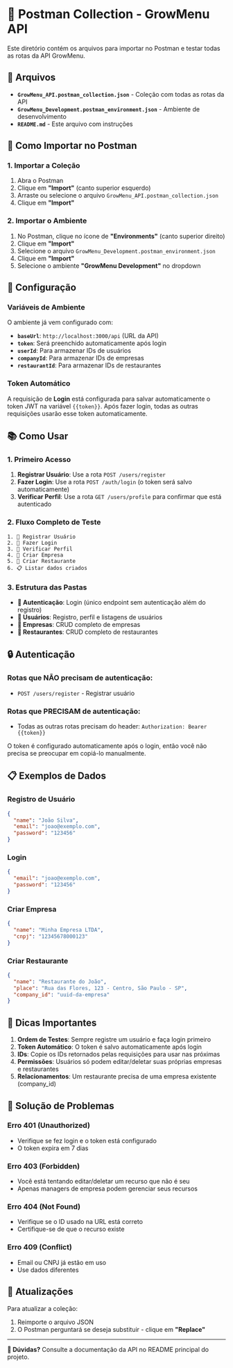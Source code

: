 # 📮 Postman Collection - GrowMenu API

Este diretório contém os arquivos para importar no Postman e testar todas as rotas da API GrowMenu.

## 📁 Arquivos

- **`GrowMenu_API.postman_collection.json`** - Coleção com todas as rotas da API
- **`GrowMenu_Development.postman_environment.json`** - Ambiente de desenvolvimento
- **`README.md`** - Este arquivo com instruções

## 🚀 Como Importar no Postman

### 1. Importar a Coleção

1. Abra o Postman
2. Clique em **"Import"** (canto superior esquerdo)
3. Arraste ou selecione o arquivo `GrowMenu_API.postman_collection.json`
4. Clique em **"Import"**

### 2. Importar o Ambiente

1. No Postman, clique no ícone de **"Environments"** (canto superior direito)
2. Clique em **"Import"**
3. Selecione o arquivo `GrowMenu_Development.postman_environment.json`
4. Clique em **"Import"**
5. Selecione o ambiente **"GrowMenu Development"** no dropdown

## 🔧 Configuração

### Variáveis de Ambiente

O ambiente já vem configurado com:

- **`baseUrl`**: `http://localhost:3000/api` (URL da API)
- **`token`**: Será preenchido automaticamente após login
- **`userId`**: Para armazenar IDs de usuários
- **`companyId`**: Para armazenar IDs de empresas  
- **`restaurantId`**: Para armazenar IDs de restaurantes

### Token Automático

A requisição de **Login** está configurada para salvar automaticamente o token JWT na variável `{{token}}`. Após fazer login, todas as outras requisições usarão esse token automaticamente.

## 📚 Como Usar

### 1. Primeiro Acesso

1. **Registrar Usuário**: Use a rota `POST /users/register`
2. **Fazer Login**: Use a rota `POST /auth/login` (o token será salvo automaticamente)
3. **Verificar Perfil**: Use a rota `GET /users/profile` para confirmar que está autenticado

### 2. Fluxo Completo de Teste

```
1. 👤 Registrar Usuário
2. 🔐 Fazer Login  
3. 👤 Verificar Perfil
4. 🏢 Criar Empresa
5. 🏪 Criar Restaurante
6. 📋 Listar dados criados
```

### 3. Estrutura das Pastas

- **🔐 Autenticação**: Login (único endpoint sem autenticação além do registro)
- **👤 Usuários**: Registro, perfil e listagens de usuários
- **🏢 Empresas**: CRUD completo de empresas
- **🏪 Restaurantes**: CRUD completo de restaurantes

## 🔒 Autenticação

### Rotas que NÃO precisam de autenticação:
- `POST /users/register` - Registrar usuário

### Rotas que PRECISAM de autenticação:
- Todas as outras rotas precisam do header: `Authorization: Bearer {{token}}`

O token é configurado automaticamente após o login, então você não precisa se preocupar em copiá-lo manualmente.

## 📋 Exemplos de Dados

### Registro de Usuário
```json
{
  "name": "João Silva",
  "email": "joao@exemplo.com", 
  "password": "123456"
}
```

### Login
```json
{
  "email": "joao@exemplo.com",
  "password": "123456"
}
```

### Criar Empresa
```json
{
  "name": "Minha Empresa LTDA",
  "cnpj": "12345678000123"
}
```

### Criar Restaurante
```json
{
  "name": "Restaurante do João",
  "place": "Rua das Flores, 123 - Centro, São Paulo - SP",
  "company_id": "uuid-da-empresa"
}
```

## 🚨 Dicas Importantes

1. **Ordem de Testes**: Sempre registre um usuário e faça login primeiro
2. **Token Automático**: O token é salvo automaticamente após login
3. **IDs**: Copie os IDs retornados pelas requisições para usar nas próximas
4. **Permissões**: Usuários só podem editar/deletar suas próprias empresas e restaurantes
5. **Relacionamentos**: Um restaurante precisa de uma empresa existente (company_id)

## 🐛 Solução de Problemas

### Erro 401 (Unauthorized)
- Verifique se fez login e o token está configurado
- O token expira em 7 dias

### Erro 403 (Forbidden)  
- Você está tentando editar/deletar um recurso que não é seu
- Apenas managers de empresa podem gerenciar seus recursos

### Erro 404 (Not Found)
- Verifique se o ID usado na URL está correto
- Certifique-se de que o recurso existe

### Erro 409 (Conflict)
- Email ou CNPJ já estão em uso
- Use dados diferentes

## 🔄 Atualizações

Para atualizar a coleção:
1. Reimporte o arquivo JSON
2. O Postman perguntará se deseja substituir - clique em **"Replace"**

---

**📧 Dúvidas?** Consulte a documentação da API no README principal do projeto.
